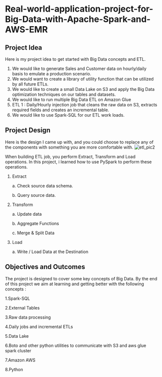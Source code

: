 # Real-world-application-project-for-Big-Data-with-Apache-Spark-and-AWS-EMR

## Project Idea
Here is my project idea to get started with Big Data concepts and ETL.

1.	We would like to generate Sales and Customer data on hourly/daily basis to emulate a production scenario.
2.	We would want to create a library of utility function that can be utilized by all future ETLs.
3.	We would like to create a small Data Lake on S3 and apply the Big Data optimization techniques on our tables and datasets.
4.	We would like to run multiple Big Data ETL on Amazon Glue
1.	ETL 1 : Daily/Hourly injection job that cleans the raw data on S3, extracts required fields and creates an incremental table.
5.	We would like to use Spark-SQL for our ETL work loads.

## Project Design
Here is the design I came up with, and you could choose to replace any of the components with something you are more comfortable with.
![etl_pic2](https://user-images.githubusercontent.com/34807427/156143294-f5b6ce55-f139-4d0c-86dd-3214487f49eb.jpg)

When building ETL job, you perform Extract, Transform and Load operations. In this project, i learned how to use PySpark to perform these operations. 
1.	Extract

      a. Check source data schema.

      b. Query source data.

2.	Transform

      a. Update data

      b. Aggregate Functions

      c. Merge & Split Data
  
3.	Load

      a. Write / Load Data at the Destination

## Objectives and Outcomes
The project is designed to cover some key concepts of Big Data. By the end of this project we aim at learning and getting better with the following concepts :

1.Spark-SQL

2.External Tables

3.Raw data processing

4.Daily jobs and incremental ETLs

5.Data Lake

6.Boto and other python utilities to communicate with S3 and aws glue spark cluster

7.Amazon AWS

8.Python
